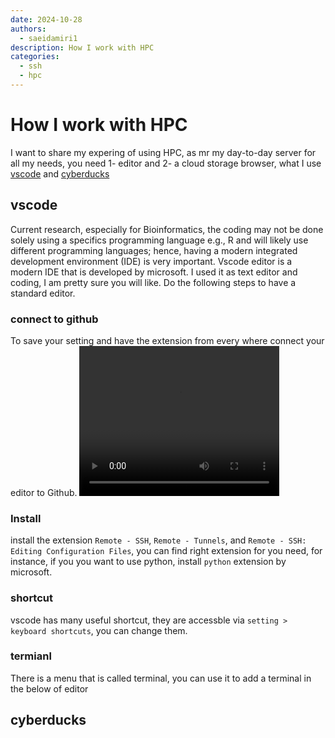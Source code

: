 ```yaml
---
date: 2024-10-28
authors:
  - saeidamiri1
description: How I work with HPC
categories:
  - ssh
  - hpc
---
```


# How I work with HPC
I want to share my expering of using HPC, as mr my day-to-day server for all my needs, you need 1- editor and 2- a cloud storage browser, what I use [vscode](https://code.visualstudio.com/) and [cyberducks](https://cyberduck.en.softonic.com/)

<!-- more -->

## vscode 
Current research, especially for Bioinformatics, the coding may not be done solely using a specifics programming language e.g., R and will likely use different programming languages; hence, having a modern integrated development environment (IDE) is very important. Vscode editor is a modern IDE that is developed by
microsoft. I used it as text editor and coding, I am pretty sure you will like.  Do the following steps to have a standard editor. 

### connect to github
To save your setting and have the extension from every where connect your editor to Github. 
<video width="320" height="240" controls>
  <source src="./clip1.mp4" type="video/mp4">
</video>

### Install
install the extension `Remote - SSH`,  `Remote - Tunnels`,  and `Remote - SSH: Editing Configuration Files`, you can find right extension for you need, for instance, if you you want to use python, install `python` extension by microsoft. 

### shortcut
vscode has many useful shortcut, they are accessble via `setting > keyboard shortcuts`, you can change them. 

### termianl
There is a menu that is called terminal,  you can use it to add a terminal in the below of editor 


## cyberducks

